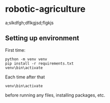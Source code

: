 # robotic-agriculture


a;slkdfgh;dflkgjsd;flgkjs

## Setting up environment

First time:
```
python -m venv venv
pip install -r requirements.txt
venv\bin\activate
```

Each time after that
```
venv\bin\activate
```
before running any files, installing packages, etc.